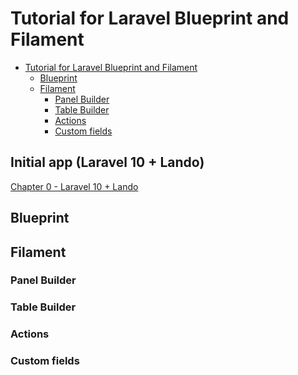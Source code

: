 # Tutorial for Laravel Blueprint and Filament

<!-- TOC -->
* [Tutorial for Laravel Blueprint and Filament](#tutorial-for-laravel-blueprint-and-filament)
  * [Blueprint](#blueprint)
  * [Filament](#filament)
    * [Panel Builder](#panel-builder)
    * [Table Builder](#table-builder)
    * [Actions](#actions)
    * [Custom fields](#custom-fields)
<!-- TOC -->

## Initial app (Laravel 10 + Lando)
[Chapter 0 - Laravel 10 + Lando](./00_base_app/README.md)
## Blueprint

## Filament

### Panel Builder

### Table Builder

### Actions

### Custom fields
